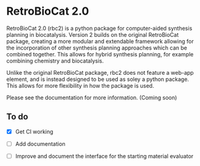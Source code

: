# RetroBioCat 2.0
RetroBioCat 2.0 (rbc2) is a python package for computer-aided synthesis planning
in biocatalysis.  Version 2 builds on the original RetroBioCat package, creating
a more modular and extendable framework allowing for the incorporation of other
synthesis planning approaches which can be combined together.  This allows for hybrid
synthesis planning, for example combining chemistry and biocatalysis.

Unlike the original RetroBioCat package, rbc2 does not feature a web-app element,
and is instead designed to be used as soley a python package.  This allows for more
flexibility in how the package is used.  

Please see the documentation for more information.
(Coming soon)

## To do
- [x] Get CI working
- [ ] Add documentation
- [ ] Improve and document the interface for the starting material evaluator



